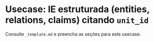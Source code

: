 # Usecase: IE estruturada (entities, relations, claims) citando `unit_id`

Consulte `_template.md` e preencha as seções para este usecase.
